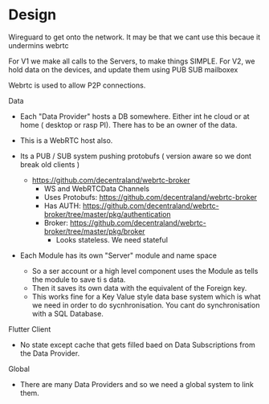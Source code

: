 # Design

Wireguard to get onto the network. It may be that we cant use this becaue it undermins webrtc

For V1 we make all calls to the Servers, to make things SIMPLE.
For V2, we hold data on the devices, and update them using PUB SUB mailboxex

Webrtc is used to allow P2P connections.

Data
- Each "Data Provider" hosts a DB somewhere. Either int he cloud or at home ( desktop or rasp PI). There has to be an owner of the data.
- This is a WebRTC host also.
- Its a PUB / SUB system pushing protobufs ( version aware so we dont break old clients )
	- https://github.com/decentraland/webrtc-broker
		- WS and WebRTCData Channels
		- Uses Protobufs: https://github.com/decentraland/webrtc-broker
		- Has AUTH: https://github.com/decentraland/webrtc-broker/tree/master/pkg/authentication
		- Broker: https://github.com/decentraland/webrtc-broker/tree/master/pkg/broker
			- Looks stateless. We need stateful

- Each Module has its own "Server" module and name space
	- So a ser account or a high level component uses the Module as tells the module to save ti s data.
	- Then it saves its own data with the equivalent of the Foreign key.
	- This works fine for a Key Value style data base system which is what we need in order to do sycnhronisation. You cant do synchronisation with a SQL Database.

Flutter Client
- No state except cache that gets filled baed on Data Subscriptions from the Data Provider.

Global
- There are many Data Providers and so we need a global system to link them.
